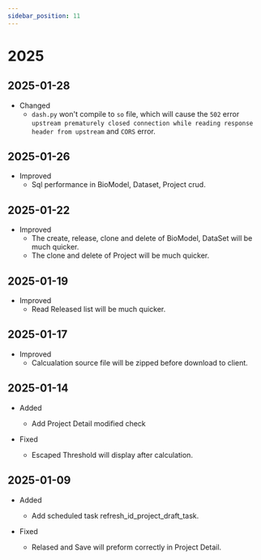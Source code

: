 ```yaml
---
sidebar_position: 11
---
```


# 2025

## 2025-01-28

- Changed
  - `dash.py` won't compile to `so` file, which will cause the `502` error `upstream prematurely closed connection while reading response header from upstream` and `CORS` error.

## 2025-01-26

- Improved
  - Sql performance in BioModel, Dataset, Project crud.

## 2025-01-22

- Improved
  - The create, release, clone and delete of BioModel, DataSet will be much quicker.
  - The clone and delete of Project will be much quicker.

## 2025-01-19

- Improved
  - Read Released list will be much quicker.

## 2025-01-17

- Improved
  - Calcualation source file will be zipped before download to client.

## 2025-01-14

- Added

  - Add Project Detail modified check

- Fixed

  - Escaped Threshold will display after calculation.

## 2025-01-09

- Added

  - Add scheduled task refresh_id_project_draft_task.

- Fixed

  - Relased and Save will preform correctly in Project Detail.
